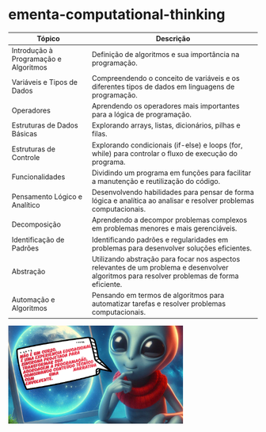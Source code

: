 # ementa-computational-thinking


| Tópico                                | Descrição                                                                                       |
|---------------------------------------|-------------------------------------------------------------------------------------------------|
| Introdução à Programação e Algoritmos| Definição de algoritmos e sua importância na programação.                                      |
| Variáveis e Tipos de Dados           | Compreendendo o conceito de variáveis e os diferentes tipos de dados em linguagens de programação. |
| Operadores                           | Aprendendo os operadores mais importantes para a lógica de programação.                        |
| Estruturas de Dados Básicas          | Explorando arrays, listas, dicionários, pilhas e filas.               |
| Estruturas de Controle               | Explorando condicionais (if-else) e loops (for, while) para controlar o fluxo de execução do programa. |
| Funcionalidades                      | Dividindo um programa em funções para facilitar a manutenção e reutilização do código.         |
| Pensamento Lógico e Analítico        | Desenvolvendo habilidades para pensar de forma lógica e analítica ao analisar e resolver problemas computacionais. |
| Decomposição                         | Aprendendo a decompor problemas complexos em problemas menores e mais gerenciáveis.            |
| Identificação de Padrões             | Identificando padrões e regularidades em problemas para desenvolver soluções eficientes.       |
| Abstração                            | Utilizando abstração para focar nos aspectos relevantes de um problema e desenvolver algoritmos para resolver problemas de forma eficiente. |
| Automação e Algoritmos               | Pensando em termos de algoritmos para automatizar tarefas e resolver problemas computacionais. |

<img src="./img/banner.png" width="70%"/>